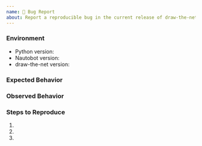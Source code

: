 ```yaml
---
name: 🐛 Bug Report
about: Report a reproducible bug in the current release of draw-the-net
---
```


### Environment
* Python version:  <!-- Example: 3.7.7 -->
* Nautobot version:  <!-- Example: 1.6.1 -->
* draw-the-net version:  <!-- Example: 0.1.0 -->

<!-- What did you expect to happen? -->
### Expected Behavior


<!-- What happened instead? -->
### Observed Behavior

<!--
    Describe in detail the exact steps that someone else can take to reproduce
    this bug using the current release.
-->
### Steps to Reproduce
1.
2.
3.
